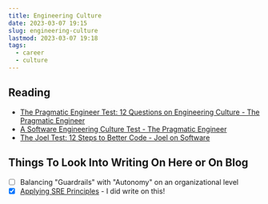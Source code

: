```yaml
---
title: Engineering Culture
date: 2023-03-07 19:15
slug: engineering-culture
lastmod: 2023-03-07 19:18
tags:
  - career
  - culture
---
```


## Reading

- [The Pragmatic Engineer Test: 12 Questions on Engineering Culture - The Pragmatic Engineer](https://blog.pragmaticengineer.com/pragmatic-engineer-test/)
- [A Software Engineering Culture Test - The Pragmatic Engineer](https://blog.pragmaticengineer.com/the-developer-culture-test/)
- [The Joel Test: 12 Steps to Better Code - Joel on Software](https://www.joelonsoftware.com/2000/08/09/the-joel-test-12-steps-to-better-code)

## Things To Look Into Writing On Here or On Blog

- [ ] Balancing "Guardrails" with "Autonomy" on an organizational level
- [x] [Applying SRE Principles](https://www.sheldonhull.com/a-smattering-of-thoughts-about-applying-site-reliability-engineering-principles/) - I did write on this!
